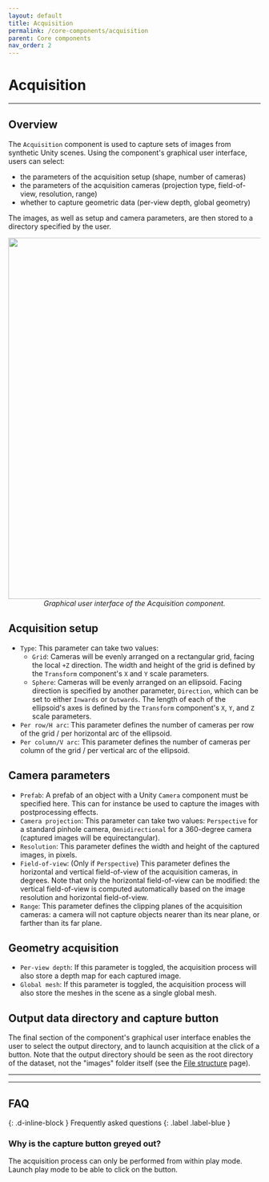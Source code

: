```yaml
---
layout: default
title: Acquisition
permalink: /core-components/acquisition
parent: Core components
nav_order: 2
---
```


# Acquisition

* * *

## Overview

The `Acquisition` component is used to capture sets of images from synthetic Unity scenes. Using the component's graphical user interface, users can select:
- the parameters of the acquisition setup (shape, number of cameras)
- the parameters of the acquisition cameras (projection type, field-of-view, resolution, range)
- whether to capture geometric data (per-view depth, global geometry)

The images, as well as setup and camera parameters, are then stored to a directory specified by the user.

<p align="center">
      <img src="https://github.com/DinechinGreg/temp-project/raw/master/docs/illustrations/BunnyAcquisition2.png" alt="" width="1280" height="720"><br><i>Graphical user interface of the Acquisition component.</i>
</p>

## Acquisition setup

- `Type`: This parameter can take two values:
  - `Grid`: Cameras will be evenly arranged on a rectangular grid, facing the local `+Z` direction. The width and height of the grid is defined by the `Transform` component's `X` and `Y` scale parameters.
  - `Sphere`: Cameras will be evenly arranged on an ellipsoid. Facing direction is specified by another parameter, `Direction`, which can be set to either `Inwards` or `Outwards`. The length of each of the ellipsoid's axes is defined by the `Transform` component's `X`, `Y`, and `Z` scale parameters.
- `Per row/H arc`: This parameter defines the number of cameras per row of the grid / per horizontal arc of the ellipsoid.
- `Per column/V arc`: This parameter defines the number of cameras per column of the grid / per vertical arc of the ellipsoid.

## Camera parameters

- `Prefab`: A prefab of an object with a Unity `Camera` component must be specified here. This can for instance be used to capture the images with postprocessing effects.
- `Camera projection`: This parameter can take two values: `Perspective` for a standard pinhole camera, `Omnidirectional` for a 360-degree camera (captured images will be equirectangular).
- `Resolution`: This parameter defines the width and height of the captured images, in pixels.
- `Field-of-view`: (Only if `Perspective`) This parameter defines the horizontal and vertical field-of-view of the acquisition cameras, in degrees. Note that only the horizontal field-of-view can be modified: the vertical field-of-view is computed automatically based on the image resolution and horizontal field-of-view.
- `Range`: This parameter defines the clipping planes of the acquisition cameras: a camera will not capture objects nearer than its near plane, or farther than its far plane.

## Geometry acquisition

- `Per-view depth`: If this parameter is toggled, the acquisition process will also store a depth map for each captured image.
- `Global mesh`: If this parameter is toggled, the acquisition process will also store the meshes in the scene as a single global mesh.

## Output data directory and capture button

The final section of the component's graphical user interface enables the user to select the output directory, and to launch acquisition at the click of a button. Note that the output directory should be seen as the root directory of the dataset, not the "images" folder itself (see the [File structure](https://dinechingreg.github.io/temp-project/documentation/file-structure) page).

* * *
* * *

## FAQ
{: .d-inline-block }
Frequently asked questions
{: .label .label-blue }

### Why is the capture button greyed out?

The acquisition process can only be performed from within play mode. Launch play mode to be able to click on the button.
